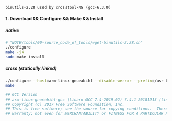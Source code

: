 ```
binutils-2.28 used by crosstool-NG (gcc-6.3.0)
```

#### 1. Download && Configure && Make && Install

##### native
```bash
# "NOTE/tools/00-source_code_of_tools/wget-binutils-2.28.sh"
./configure
make -j4
sudo make install
```

##### cross (statically linked)
```bash
./configure --host=arm-linux-gnueabihf --disable-werror --prefix=/usr LDFLAGS="--static -s"
make

## GCC Version
## arm-linux-gnueabihf-gcc (Linaro GCC 7.4-2019.02) 7.4.1 20181213 [linaro-7.4-2019.02 revision 56ec6f6b99cc167ff0c2f8e1a2eed33b1edc85d4]
## Copyright (C) 2017 Free Software Foundation, Inc.
## This is free software; see the source for copying conditions.  There is NO
## warranty; not even for MERCHANTABILITY or FITNESS FOR A PARTICULAR PURPOSE.
```
